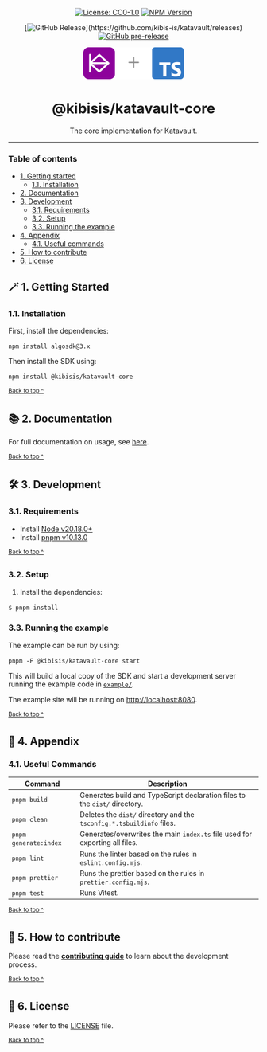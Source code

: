 <div align="center">

[![License: CC0-1.0](https://img.shields.io/badge/License-CC0_1.0-brightgreen.svg)][license]
[![NPM Version](https://img.shields.io/npm/v/%40kibisis%2Fkatavault-core)](https://www.npmjs.com/package/%40kibisis/katavault-core)

</div>

<div align="center">

[![GitHub Release](https://img.shields.io/github/v/release/kibis-is/katavault?filter=%40kibisis%2Fkatavault-core*)](https://github.com/kibis-is/katavault/releases)
[![GitHub pre-release](https://img.shields.io/github/v/release/kibis-is/katavault?include_prereleases&filter=%40kibisis%2Fkatavault-core*&label=pre-release)](https://github.com/kibis-is/katavault/releases/latest)

</div>

<div align="center">
  <img alt="Katavault and React logo" src="https://github.com/kibis-is/katavault/blob/main/images/katavault_typescript_logo@405x128.png" height="64" />
</div>

<h1 align="center">
  @kibisis/katavault-core
</h1>

<p align="center">
  The core implementation for Katavault.
</p>

---

### Table of contents

* [1. Getting started](#-1-getting-started)
  - [1.1. Installation](#11-installation)
* [2. Documentation](#-2-documentation)
* [3. Development](#-3-development)
  - [3.1. Requirements](#31-requirements)
  - [3.2. Setup](#32-setup)
  - [3.3. Running the example](#33-running-the-example)
* [4. Appendix](#-4-appendix)
  - [4.1. Useful commands](#41-useful-commands)
* [5. How to contribute](#-5-how-to-contribute)
* [6. License](#-6-license)

## 🪄 1. Getting Started

### 1.1. Installation

First, install the dependencies:

```shell
npm install algosdk@3.x
```

Then install the SDK using:
```shell
npm install @kibisis/katavault-core
```

<sup>[Back to top ^][table-of-contents]</sup>

## 📚 2. Documentation

For full documentation on usage, see [here](https://kibis-is.github.io/katavault/usage/core).

<sup>[Back to top ^][table-of-contents]</sup>

## 🛠 3. Development

### 3.1. Requirements

* Install [Node v20.18.0+](https://nodejs.org/en/)
* Install [pnpm v10.13.0](https://pnpm.io/installation)

<sup>[Back to top ^][table-of-contents]</sup>

### 3.2. Setup

1. Install the dependencies:
```bash
$ pnpm install
```

### 3.3. Running the example

The example can be run by using:

```shell
pnpm -F @kibisis/katavault-core start
```

This will build a local copy of the SDK and start a development server running the example code in [`example/`](./example).

The example site will be running on [http://localhost:8080](http://localhost:8080).

<sup>[Back to top ^][table-of-contents]</sup>

## 📑 4. Appendix

### 4.1. Useful Commands

| Command               | Description                                                                 |
|-----------------------|-----------------------------------------------------------------------------|
| `pnpm build`          | Generates build and TypeScript declaration files to the `dist/` directory.  |
| `pnpm clean`          | Deletes the `dist/` directory and the `tsconfig.*.tsbuildinfo` files.       |
| `pnpm generate:index` | Generates/overwrites the main `index.ts` file used for exporting all files. |
| `pnpm lint`           | Runs the linter based on the rules in `eslint.config.mjs`.                  |
| `pnpm prettier`       | Runs the prettier based on the rules in `prettier.config.mjs`.              |
| `pnpm test`           | Runs Vitest.                                                                |

<sup>[Back to top ^][table-of-contents]</sup>

## 👏 5. How to contribute

Please read the [**contributing guide**](https://github.com/kibis-is/katavault/blob/main/CONTRIBUTING.md) to learn about the development process.

<sup>[Back to top ^][table-of-contents]</sup>

## 📄 6. License

Please refer to the [LICENSE][license] file.

<sup>[Back to top ^][table-of-contents]</sup>

<!-- links -->
[license]: https://github.com/kibis-is/katavault/blob/main/packages/core/LICENSE
[table-of-contents]: #table-of-contents

